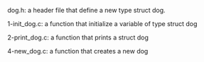 dog.h: a header file that define a new type struct dog.

1-init_dog.c: a function that initialize a variable of type struct dog

2-print_dog.c: a function that prints a struct dog

4-new_dog.c: a function that creates a new dog
